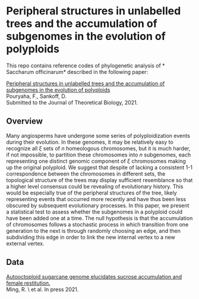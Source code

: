 # Peripheral structures in unlabelled trees and the accumulation of subgenomes in the evolution of polyploids
This repo contains reference codes of phylogenetic analysis of * Saccharum officinarum* described in the following paper:

[Peripheral structures in unlabelled trees and the accumulation of subgenomes in the evolution of polyploids]()\
Pouryaha, F.\, Sankoff, D.\
Submitted to the Journal of Theoretical Biology, 2021. 
## Overview
Many angiosperms have undergone some series of polyploidization events during their evolution. In these genomes, it may be relatively easy to recognize all $\xi$ sets of *n* homeologous chromosomes, but it is much harder, if not impossible, to partition these chromosomes into *n* subgenomes, each representing one distinct genomic component of $\xi$ chromosomes making up the original polyploid.
We suggest that despite of lacking a consistent 1-1 correspondence between the chromosomes in different sets, the topological structure of the trees may display sufficient resemblance so that a higher level consensus could be revealing of evolutionary history. This would be especially true of the peripheral structures of the tree, likely representing events that occurred more recently and have thus been less obscured by subsequent evolutionary processes.
In this paper, we present a statistical test to assess whether the subgenomes in a polyploid could have been added one at a time. The null hypothesis is that the accumulation of chromosomes follows a stochastic process in which transition from one generation to the next is through randomly choosing an edge, and then subdividing this edge in order to link the new internal vertex to a new external vertex.

## Data	
[Autooctoploid sugarcane genome elucidates sucrose accumulation and female restitution.]()\
Ming, R. \ et al. In press 2021.
